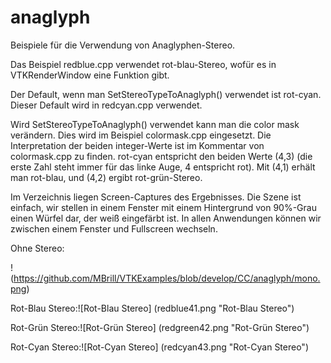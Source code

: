 # anaglyph
Beispiele für die Verwendung von Anaglyphen-Stereo.

Das Beispiel redblue.cpp verwendet rot-blau-Stereo, wofür es in VTKRenderWindow eine
Funktion gibt.

Der Default, wenn man SetStereoTypeToAnaglyph() verwendet ist rot-cyan. 
Dieser Default wird in redcyan.cpp verwendet.

Wird SetStereoTypeToAnaglyph() verwendet kann man die color mask verändern.
Dies wird im Beispiel colormask.cpp eingesetzt. Die Interpretation der beiden
integer-Werte ist im Kommentar von colormask.cpp zu finden. rot-cyan entspricht
den beiden Werte (4,3) (die erste Zahl steht immer für das linke Auge, 4 entspricht rot).
Mit (4,1) erhält man rot-blau, und (4,2) ergibt rot-grün-Stereo.

Im Verzeichnis liegen Screen-Captures des Ergebnisses. Die Szene ist einfach, wir stellen
in einem Fenster mit einem Hintergrund von 90%-Grau einen Würfel dar, der weiß eingefärbt ist.
In allen Anwendungen können wir zwischen einem Fenster und Fullscreen wechseln.

Ohne Stereo:

!(https://github.com/MBrill/VTKExamples/blob/develop/CC/anaglyph/mono.png)

Rot-Blau Stereo:![Rot-Blau Stereo] (redblue41.png "Rot-Blau Stereo")

Rot-Grün Stereo:![Rot-Grün Stereo] (redgreen42.png "Rot-Grün Stereo")

Rot-Cyan Stereo:![Rot-Cyan Stereo] (redcyan43.png "Rot-Cyan Stereo")


